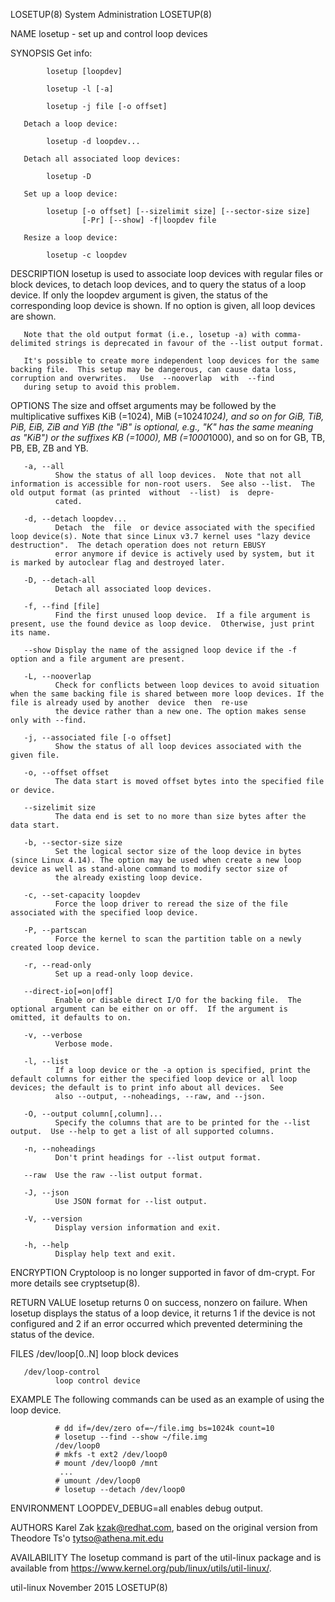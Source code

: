 LOSETUP(8)                                                                               System Administration                                                                              LOSETUP(8)

NAME
       losetup - set up and control loop devices

SYNOPSIS
       Get info:

            losetup [loopdev]

            losetup -l [-a]

            losetup -j file [-o offset]

       Detach a loop device:

            losetup -d loopdev...

       Detach all associated loop devices:

            losetup -D

       Set up a loop device:

            losetup [-o offset] [--sizelimit size] [--sector-size size]
                    [-Pr] [--show] -f|loopdev file

       Resize a loop device:

            losetup -c loopdev

DESCRIPTION
       losetup  is  used  to associate loop devices with regular files or block devices, to detach loop devices, and to query the status of a loop device.  If only the loopdev argument is given, the
       status of the corresponding loop device is shown.  If no option is given, all loop devices are shown.

       Note that the old output format (i.e., losetup -a) with comma-delimited strings is deprecated in favour of the --list output format.

       It's possible to create more independent loop devices for the same backing file.  This setup may be dangerous, can cause data loss, corruption and overwrites.   Use  --nooverlap  with  --find
       during setup to avoid this problem.

OPTIONS
       The  size and offset arguments may be followed by the multiplicative suffixes KiB (=1024), MiB (=1024*1024), and so on for GiB, TiB, PiB, EiB, ZiB and YiB (the "iB" is optional, e.g., "K" has
       the same meaning as "KiB") or the suffixes KB (=1000), MB (=1000*1000), and so on for GB, TB, PB, EB, ZB and YB.

       -a, --all
              Show the status of all loop devices.  Note that not all information is accessible for non-root users.  See also --list.  The old output format (as printed  without  --list)  is  depre‐
              cated.

       -d, --detach loopdev...
              Detach  the  file  or device associated with the specified loop device(s). Note that since Linux v3.7 kernel uses "lazy device destruction".  The detach operation does not return EBUSY
              error anymore if device is actively used by system, but it is marked by autoclear flag and destroyed later.

       -D, --detach-all
              Detach all associated loop devices.

       -f, --find [file]
              Find the first unused loop device.  If a file argument is present, use the found device as loop device.  Otherwise, just print its name.

       --show Display the name of the assigned loop device if the -f option and a file argument are present.

       -L, --nooverlap
              Check for conflicts between loop devices to avoid situation when the same backing file is shared between more loop devices. If the file is already used by another  device  then  re-use
              the device rather than a new one. The option makes sense only with --find.

       -j, --associated file [-o offset]
              Show the status of all loop devices associated with the given file.

       -o, --offset offset
              The data start is moved offset bytes into the specified file or device.

       --sizelimit size
              The data end is set to no more than size bytes after the data start.

       -b, --sector-size size
              Set the logical sector size of the loop device in bytes (since Linux 4.14). The option may be used when create a new loop device as well as stand-alone command to modify sector size of
              the already existing loop device.

       -c, --set-capacity loopdev
              Force the loop driver to reread the size of the file associated with the specified loop device.

       -P, --partscan
              Force the kernel to scan the partition table on a newly created loop device.

       -r, --read-only
              Set up a read-only loop device.

       --direct-io[=on|off]
              Enable or disable direct I/O for the backing file.  The optional argument can be either on or off.  If the argument is omitted, it defaults to on.

       -v, --verbose
              Verbose mode.

       -l, --list
              If a loop device or the -a option is specified, print the default columns for either the specified loop device or all loop devices; the default is to print info about all devices.  See
              also --output, --noheadings, --raw, and --json.

       -O, --output column[,column]...
              Specify the columns that are to be printed for the --list output.  Use --help to get a list of all supported columns.

       -n, --noheadings
              Don't print headings for --list output format.

       --raw  Use the raw --list output format.

       -J, --json
              Use JSON format for --list output.

       -V, --version
              Display version information and exit.

       -h, --help
              Display help text and exit.

ENCRYPTION
       Cryptoloop is no longer supported in favor of dm-crypt.  For more details see cryptsetup(8).

RETURN VALUE
       losetup  returns  0 on success, nonzero on failure.  When losetup displays the status of a loop device, it returns 1 if the device is not configured and 2 if an error occurred which prevented
       determining the status of the device.

FILES
       /dev/loop[0..N]
              loop block devices

       /dev/loop-control
              loop control device

EXAMPLE
       The following commands can be used as an example of using the loop device.

              # dd if=/dev/zero of=~/file.img bs=1024k count=10
              # losetup --find --show ~/file.img
              /dev/loop0
              # mkfs -t ext2 /dev/loop0
              # mount /dev/loop0 /mnt
               ...
              # umount /dev/loop0
              # losetup --detach /dev/loop0

ENVIRONMENT
       LOOPDEV_DEBUG=all
              enables debug output.

AUTHORS
       Karel Zak <kzak@redhat.com>, based on the original version from Theodore Ts'o <tytso@athena.mit.edu>

AVAILABILITY
       The losetup command is part of the util-linux package and is available from https://www.kernel.org/pub/linux/utils/util-linux/.

util-linux                                                                                   November 2015                                                                                  LOSETUP(8)
